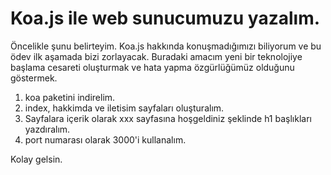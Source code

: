 # Koa.js ile web sunucumuzu yazalım.

Öncelikle şunu belirteyim. Koa.js hakkında konuşmadığımızı biliyorum ve bu ödev ilk aşamada bizi zorlayacak. Buradaki amacım yeni bir teknolojiye başlama cesareti oluşturmak ve hata yapma özgürlüğümüz olduğunu göstermek.

1. koa paketini indirelim.
2. index, hakkimda ve iletisim sayfaları oluşturalım.
3. Sayfalara içerik olarak xxx sayfasına hoşgeldiniz şeklinde h1 başlıkları yazdıralım.
4. port numarası olarak 3000'i kullanalım.

Kolay gelsin.
